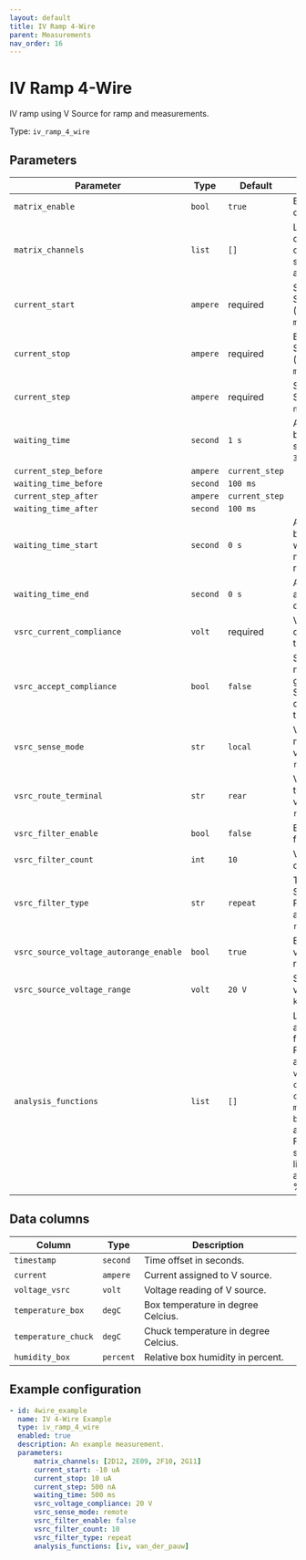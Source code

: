 ```yaml
---
layout: default
title: IV Ramp 4-Wire
parent: Measurements
nav_order: 16
---
```


# IV Ramp 4-Wire

IV ramp using V Source for ramp and measurements.

Type: `iv_ramp_4_wire`

## Parameters

| Parameter                | Type    | Default | Description |
|--------------------------|---------|---------|-------------|
|`matrix_enable`           |`bool`   |`true`   |Enable matrix configuration. |
|`matrix_channels`         |`list`   |`[]`     |List of matrix channels to be closed. All matrix slots can be addressed. |
|`current_start`           |`ampere` |required |Start current for V Source ramp. (`-250 mA` to `250 mA`). |
|`current_stop`            |`ampere` |required |End current for V Source ramp. (`-250 mA` to `250 mA`). |
|`current_step`            |`ampere` |required |Step current for V Source ramp (`1 nA` to `250 mA`). |
|`waiting_time`            |`second` |`1 s`    |Additional delay between ramp steps (`0 ms` to `3600 s`). |
|`current_step_before`     |`ampere`   |`current_step` ||
|`waiting_time_before`     |`second` |`100 ms` ||
|`current_step_after`      |`ampere`   |`current_step` ||
|`waiting_time_after`      |`second` |`100 ms` ||
|`waiting_time_start`      |`second` |`0 s`    |Additional delay before starting with measurement ramp. |
|`waiting_time_end`        |`second` |`0 s`    |Additional delay after final ramp down. |
|`vsrc_current_compliance` |`volt`   |required |V Source current compliance (`1 mV` to `1000 V`). |
|`vsrc_accept_compliance`  |`bool`   |`false`  |Stop measurement gracefully if V Source compliance tripped. |
|`vsrc_sense_mode`         |`str`    |`local`  |V Source sense mode. Possible values are: `local`, `remote`. |
|`vsrc_route_terminal`     |`str`    |`rear`   |V Source route terminal. Possible values are: `front`, `rear`. |
|`vsrc_filter_enable`      |`bool`   |`false`  |Enable V Source filter. |
|`vsrc_filter_count`       |`int`    |`10`     |V Source filter count (`1` to `100`). |
|`vsrc_filter_type`        |`str`    |`repeat` |Type of applied V Source filter. Possible values are: `moving`, `repeat`. |
|`vsrc_source_voltage_autorange_enable` | `bool`  |`true`  |Enable source voltage auto range. |
|`vsrc_source_voltage_range` |`volt`   |`20 V`   |Set source voltage range. (`-1 kV` to `1 kV`). |
|`analysis_functions`      |`list`   |`[]`     |List of applied analysis functions. Possible values are: `iv`, `van_der_pauw`, `cross`, `linewidth`, `cbkr`, `contact`, `meander`, `breakdown`. See also [Analysis Functions]({{ site.baseurl }}{% link analysis/index.md %}) page. |

## Data columns

| Column                    | Type    | Description |
|---------------------------|---------|-------------|
|`timestamp`                |`second` |Time offset in seconds. |
|`current`                  |`ampere` |Current assigned to V source. |
|`voltage_vsrc`             |`volt`   |Voltage reading of V source. |
|`temperature_box`          |`degC`   |Box temperature in degree Celcius. |
|`temperature_chuck`        |`degC`   |Chuck temperature in degree Celcius. |
|`humidity_box`             |`percent`|Relative box humidity in percent. |

## Example configuration

```yaml
- id: 4wire_example
  name: IV 4-Wire Example
  type: iv_ramp_4_wire
  enabled: true
  description: An example measurement.
  parameters:
      matrix_channels: [2D12, 2E09, 2F10, 2G11]
      current_start: -10 uA
      current_stop: 10 uA
      current_step: 500 nA
      waiting_time: 500 ms
      vsrc_voltage_compliance: 20 V
      vsrc_sense_mode: remote
      vsrc_filter_enable: false
      vsrc_filter_count: 10
      vsrc_filter_type: repeat
      analysis_functions: [iv, van_der_pauw]
```
